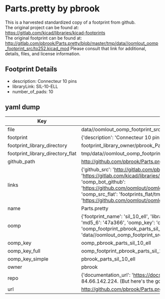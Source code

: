 # Parts.pretty by pbrook  
This is a harvested standardized copy of a footprint from github.  
The original project can be found at:  
https://gitlab.com/kicad/libraries/kicad-footprints  
The original footprint can be found at:
http://gitlab.com/pbrook/Parts.pretty/blob/master/tmp/data//oomlout_oomp_footprint_src/to252.kicad_mod
Please consult that link for additional, details, files, and license information.  
## Footprint Details
* description: Connecteur 10 pins  
* libraryLink: SIL-10-ELL  
* number_of_pads: 10  
## yaml dump  
| Key | Value |  
| --- | --- |  
| file | data//oomlout_oomp_footprint_src/Parts.pretty/SIL-10-ELL.kicad_mod |  
| footprint | {'description': 'Connecteur 10 pins', 'libraryLink': 'SIL-10-ELL', 'number_of_pads': 10} |  
| footprint_library_directory | footprint_library_owner/pbrook_Parts.pretty |  
| footprint_library_directory_flat | tmp/data//oomlout_oomp_footprint_src/footprints_flat/pbrook_parts_sil_10_ell/working |  
| github_path | http://github.com/pbrook/Parts.pretty/blob/master/tmp/data//oomlout_oomp_footprint_src/SIL-10-ELL.kicad_mod |  
| links | {'github_src': 'http://gitlab.com/pbrook/Parts.pretty/blob/master/tmp/data//oomlout_oomp_footprint_src/to252.kicad_mod', 'github_src_repo': 'https://gitlab.com/kicad/libraries/kicad-footprints', 'oomp_bot': 'tmp/data//oomlout_oomp_footprint_src/footprints/pbrook_parts_sil_10_ell/working', 'oomp_bot_github': 'https://github.com/oomlout/oomlout_oomp_footprint_bot/tree/main/tmp/data//oomlout_oomp_footprint_src/footprints/pbrook_parts_sil_10_ell/working', 'oomp_src_flat': 'footprints_flat/tmp/data//oomlout_oomp_footprint_src/footprints_flat/pbrook_parts_sil_10_ell/working', 'oomp_src_flat_github': 'https://github.com/oomlout/oomlout_oomp_footprint_src/tree/main/tmp/data//oomlout_oomp_footprint_src/footprints_flat/pbrook_parts_sil_10_ell/working'} |  
| name | Parts.pretty |  
| oomp | {'footprint_name': 'sil_10_ell', 'library_name': 'parts', 'md5': '47a366953acbfd85159a984efb055e2f', 'md5_10': '47a366953a', 'md5_5': '47a36', 'md5_6': '47a366', 'oomp_key': 'oomp_pbrook_parts_sil_10_ell', 'oomp_key_extra': 'oomp_footprint_pbrook_parts_sil_10_ell', 'oomp_key_full': 'oomp_footprint_pbrook_parts_sil_10_ell_47a366', 'oomp_key_simple': 'pbrook_parts_sil_10_ell', 'original_filename': 'data//oomlout_oomp_footprint_src/Parts.pretty/SIL-10-ELL.kicad_mod', 'owner_name': 'pbrook'} |  
| oomp_key | oomp_pbrook_parts_sil_10_ell |  
| oomp_key_full | oomp_footprint_pbrook_parts_sil_10_ell |  
| oomp_key_simple | pbrook_parts_sil_10_ell |  
| owner | pbrook |  
| repo | {'documentation_url': 'https://docs.github.com/rest/overview/resources-in-the-rest-api#rate-limiting', 'message': "API rate limit exceeded for 84.66.142.224. (But here's the good news: Authenticated requests get a higher rate limit. Check out the documentation for more details.)"} |  
| url | http://github.com/pbrook/Parts.pretty |  

